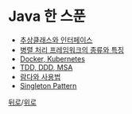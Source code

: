 # Java 한 스푼

- [추상클래스와 인터페이스]()
- [병렬 처리 프레임워크의 종류와 특징]()
- [Docker, Kubernetes]()
- [TDD, DDD, MSA]()
- [람다와 사용법]()
- [Singleton Pattern]()

[뒤로](url)/[위로](#)
